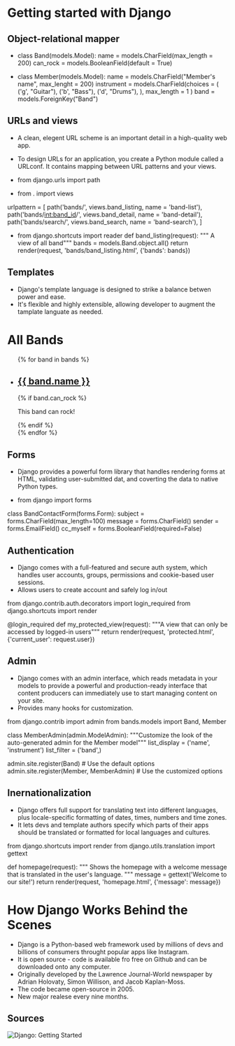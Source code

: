 # Getting started with Django

## Object-relational mapper

- class Band(models.Model):
    name = models.CharField(max_length = 200)
    can_rock = models.BooleanField(default = True)

- class Member(models.Model):
    name = models.CharField("Member's name", max_lenght = 200)
    instrument = models.CharField(choices = (
        ('g', "Guitar"),
        ('b', "Bass"),
        ('d', "Drums"),
      ),
      max_length = 1
    )
    band = models.ForeignKey("Band")

## URLs and views

- A clean, elegent URL scheme is an important detail in a high-quality web app.
- To design URLs for an application, you create a Python module called a URLconf. It contains mapping between URL patterns and your views.

- from django.urls import path
- from . import views

urlpattern = [
    path('bands/', views.band_listing, name = 'band-list'),
    path('bands/<int:band_id>/', views.band_detail, name = 'band-detail'),
    path('bands/search/', views.band_search, name = 'band-search'),
]

- from django.shortcuts import reader
    def band_listing(request):
        """ A view of all band"""
        bands = models.Band.object.all()
        return render(request, 'bands/band_listing.html', {'bands': bands})

## Templates 

- Django's template language is designed to strike a balance betwen power and ease.
- It's flexible and highly extensible, allowing developer to augment the tamplate languate as needed.

<html>
  <head>
    <title>Band Listing</title>
  </head>
  <body>
    <h1>All Bands</h1>
    <ul>
    {% for band in bands %}
      <li>
        <h2><a href="{{ band.get_absolute_url }}">{{ band.name }}</a></h2>
        {% if band.can_rock %}<p>This band can rock!</p>{% endif %}
      </li>
    {% endfor %}
    </ul>
  </body>
</html>

## Forms

- Django provides a powerful form library that handles rendering forms at HTML, validating user-submitted dat, and coverting the data to native Python types.

- from django import forms

class BandContactForm(forms.Form):
    subject = forms.CharField(max_length=100)
    message = forms.CharField()
    sender = forms.EmailField()
    cc_myself = forms.BooleanField(required=False)

## Authentication

- Django comes with a full-featured and secure auth system, which handles user accounts, groups, permissions and cookie-based user sessions.
- Allows users to create account and safely log in/out

from django.contrib.auth.decorators import login_required
from django.shortcuts import render

@login_required
def my_protected_view(request):
    """A view that can only be accessed by logged-in users"""
    return render(request, 'protected.html', {'current_user': request.user})

## Admin

- Django comes with an admin interface, which reads metadata in your models to provide a powerful and production-ready interface that content producers can immediately use to start managing content on your site.
- Provides many hooks for customization.

from django.contrib import admin
from bands.models import Band, Member

class MemberAdmin(admin.ModelAdmin):
    """Customize the look of the auto-generated admin for the Member model"""
    list_display = ('name', 'instrument')
    list_filter = ('band',)

admin.site.register(Band)  # Use the default options
admin.site.register(Member, MemberAdmin)  # Use the customized options

## Inernationalization

- Django offers full support for translating text into different languages, plus locale-specific formatting of dates, times, numbers and time zones.
- It lets devs and template authors specify which parts of their apps should be translated or formatted for local languages and cultures.

from django.shortcuts import render
from django.utils.translation import gettext

def homepage(request):
    """
    Shows the homepage with a welcome message that is translated in the
    user's language.
    """
    message = gettext('Welcome to our site!')
    return render(request, 'homepage.html', {'message': message})
      
# How Django Works Behind the Scenes

- Django is a Python-based web framework used by millions of devs and billions of consumers throught popular apps like Instagram.
- It is open source - code is available fro free on Github and can be downloaded onto any computer.
- Originally developed by the Lawrence Journal-World newspaper by Adrian Holovaty, Simon Willison, and Jacob Kaplan-Moss.
- The code became open-source in 2005.
- New major realese every nine months.

## Sources

![Django: Getting Started](https://www.djangoproject.com/start/)
